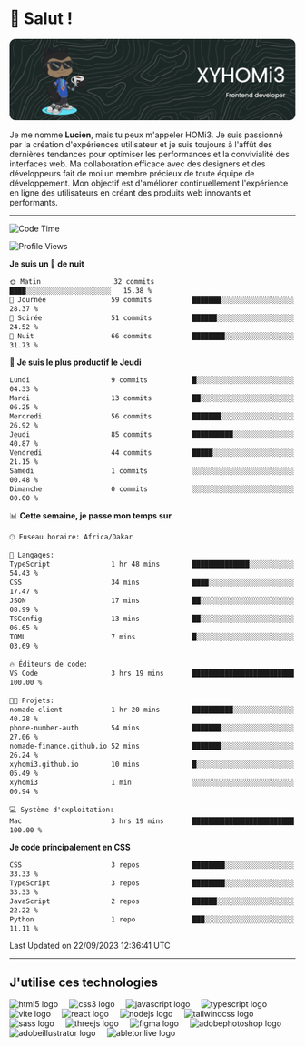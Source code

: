 # 👋 Salut !

![Header](./github-header-image.png)

Je me nomme **Lucien**, mais tu peux m'appeler HOMi3. Je suis passionné par la création d'expériences utilisateur et je suis toujours à l'affût des dernières tendances pour optimiser les performances et la convivialité des interfaces web. Ma collaboration efficace avec des designers et des développeurs fait de moi un membre précieux de toute équipe de développement. Mon objectif est d'améliorer continuellement l'expérience en ligne des utilisateurs en créant des produits web innovants et performants.

---
<!--START_SECTION:waka-->
![Code Time](http://img.shields.io/badge/Code%20Time-4%20hrs%2031%20mins-blue)

![Profile Views](http://img.shields.io/badge/Vues%20du%20profil-692-blue)

**Je suis un 🦉 de nuit** 

```text
🌞 Matin                  32 commits          ████░░░░░░░░░░░░░░░░░░░░░   15.38 % 
🌆 Journée                59 commits          ███████░░░░░░░░░░░░░░░░░░   28.37 % 
🌃 Soirée                 51 commits          ██████░░░░░░░░░░░░░░░░░░░   24.52 % 
🌙 Nuit                   66 commits          ████████░░░░░░░░░░░░░░░░░   31.73 % 
```
📅 **Je suis le plus productif le Jeudi** 

```text
Lundi                    9 commits           █░░░░░░░░░░░░░░░░░░░░░░░░   04.33 % 
Mardi                    13 commits          ██░░░░░░░░░░░░░░░░░░░░░░░   06.25 % 
Mercredi                 56 commits          ███████░░░░░░░░░░░░░░░░░░   26.92 % 
Jeudi                    85 commits          ██████████░░░░░░░░░░░░░░░   40.87 % 
Vendredi                 44 commits          █████░░░░░░░░░░░░░░░░░░░░   21.15 % 
Samedi                   1 commits           ░░░░░░░░░░░░░░░░░░░░░░░░░   00.48 % 
Dimanche                 0 commits           ░░░░░░░░░░░░░░░░░░░░░░░░░   00.00 % 
```


📊 **Cette semaine, je passe mon temps sur** 

```text
🕑︎ Fuseau horaire: Africa/Dakar

💬 Langages: 
TypeScript               1 hr 48 mins        ██████████████░░░░░░░░░░░   54.43 % 
CSS                      34 mins             ████░░░░░░░░░░░░░░░░░░░░░   17.47 % 
JSON                     17 mins             ██░░░░░░░░░░░░░░░░░░░░░░░   08.99 % 
TSConfig                 13 mins             ██░░░░░░░░░░░░░░░░░░░░░░░   06.65 % 
TOML                     7 mins              █░░░░░░░░░░░░░░░░░░░░░░░░   03.69 % 

🔥 Éditeurs de code: 
VS Code                  3 hrs 19 mins       █████████████████████████   100.00 % 

🐱‍💻 Projets: 
nomade-client            1 hr 20 mins        ██████████░░░░░░░░░░░░░░░   40.28 % 
phone-number-auth        54 mins             ███████░░░░░░░░░░░░░░░░░░   27.06 % 
nomade-finance.github.io 52 mins             ███████░░░░░░░░░░░░░░░░░░   26.24 % 
xyhomi3.github.io        10 mins             █░░░░░░░░░░░░░░░░░░░░░░░░   05.49 % 
xyhomi3                  1 min               ░░░░░░░░░░░░░░░░░░░░░░░░░   00.94 % 

💻 Système d'exploitation: 
Mac                      3 hrs 19 mins       █████████████████████████   100.00 % 
```

**Je code principalement en CSS** 

```text
CSS                      3 repos             ████████░░░░░░░░░░░░░░░░░   33.33 % 
TypeScript               3 repos             ████████░░░░░░░░░░░░░░░░░   33.33 % 
JavaScript               2 repos             ██████░░░░░░░░░░░░░░░░░░░   22.22 % 
Python                   1 repo              ███░░░░░░░░░░░░░░░░░░░░░░   11.11 % 
```




 Last Updated on 22/09/2023 12:36:41 UTC
<!--END_SECTION:waka-->
---

## J'utilise ces technologies

<div align="left">
  <img src="https://skillicons.dev/icons?i=html" height="40" alt="html5 logo"  />
  <img width="12" />
  <img src="https://skillicons.dev/icons?i=css" height="40" alt="css3 logo"  />
  <img width="12" />
  <img src="https://skillicons.dev/icons?i=js" height="40" alt="javascript logo"  />
  <img width="12" />
  <img src="https://skillicons.dev/icons?i=ts" height="40" alt="typescript logo"  />
  <img width="12" />
  <img src="https://skillicons.dev/icons?i=vite" height="40" alt="vite logo"  />
  <img width="12" />
  <img src="https://skillicons.dev/icons?i=react" height="40" alt="react logo"  />
  <img width="12" />
  <img src="https://cdn.jsdelivr.net/gh/devicons/devicon/icons/nodejs/nodejs-original.svg" height="40" alt="nodejs logo"  />
  <img width="12" />
  <img src="https://skillicons.dev/icons?i=tailwind" height="40" alt="tailwindcss logo"  />
  <img width="12" />
  <img src="https://skillicons.dev/icons?i=sass" height="40" alt="sass logo"  />
  <img width="12" />
  <img src="https://skillicons.dev/icons?i=threejs" height="40" alt="threejs logo"  />
  <img width="12" />
  <img src="https://skillicons.dev/icons?i=figma" height="40" alt="figma logo"  />
  <img width="12" />
  <img src="https://skillicons.dev/icons?i=ps" height="40" alt="adobephotoshop logo"  />
  <img width="12" />
  <img src="https://skillicons.dev/icons?i=ai" height="40" alt="adobeillustrator logo"  />
  <img width="12" />
  <img src="https://skillicons.dev/icons?i=ableton" height="40" alt="abletonlive logo"  />
</div>




